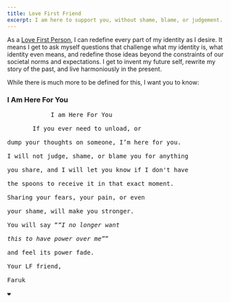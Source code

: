```yaml
---
title: Love First Friend
excerpt: I am here to support you, without shame, blame, or judgement.
---
```


As a [Love First Person](/about/faruk/love-first-person), I can redefine every part of my identity as I desire. It means I get to ask myself questions that challenge what my identity is, what identity even means, and redefine those ideas beyond the constraints of our societal norms and expectations. I get to invent my future self, rewrite my story of the past, and live harmoniously in the present.

While there is much more to be defined for this, I want you to know:

### I Am Here For You

<pre>
            I am Here For You

       If you ever need to unload, or

dump your thoughts on someone, I’m here for you.

I will not judge, shame, or blame you for anything

you share, and I will let you know if I don't have

the spoons to receive it in that exact moment.

Sharing your fears, your pain, or even

your shame, will make you stronger.

You will say <q><em>“I no longer want

this to have power over me”</em></q>

and feel its power fade.

Your LF friend,

Faruk

❤️
</pre>
